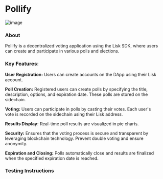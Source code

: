 # Pollify
![image](https://github.com/joshDamian/lisk-voting-dapp/assets/67528283/47175fa3-fe2f-4cf1-a81b-4e43c76ea16f)


### About 
Pollify is a decentralized voting application using the Lisk SDK, where users can create and participate in various polls and elections. 

### Key Features:
**User Registration:** Users can create accounts on the DApp using their Lisk account.

**Poll Creation:** Registered users can create polls by specifying the title, description, options, and expiration date. These polls are stored on the sidechain.

**Voting:** Users can participate in polls by casting their votes. Each user's vote is recorded on the sidechain using their Lisk address.

**Results Display:** Real-time poll results are visualized in pie charts.

**Security:** Ensures that the voting process is secure and transparent by leveraging blockchain technology. Prevent double voting and ensure anonymity.

**Expiration and Closing:** Polls automatically close and results are finalized when the specified expiration date is reached.

### Testing Instructions
